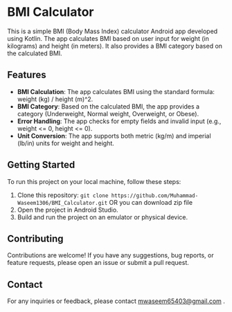 # BMI Calculator

This is a simple BMI (Body Mass Index) calculator Android app developed using Kotlin. The app calculates BMI based on user input for weight (in kilograms) and height (in meters). It also provides a BMI category based on the calculated BMI.

## Features

- **BMI Calculation**: The app calculates BMI using the standard formula: weight (kg) / height (m)^2.
- **BMI Category**: Based on the calculated BMI, the app provides a category (Underweight, Normal weight, Overweight, or Obese).
- **Error Handling**: The app checks for empty fields and invalid input (e.g., weight <= 0, height <= 0).
- **Unit Conversion**: The app supports both metric (kg/m) and imperial (lb/in) units for weight and height.

## Getting Started

To run this project on your local machine, follow these steps:

1. Clone this repository: `git clone https://github.com/Muhammad-Waseem1306/BMI_Calculator.git` OR you can download zip file 
2. Open the project in Android Studio.
3. Build and run the project on an emulator or physical device.
   
## Contributing

Contributions are welcome! If you have any suggestions, bug reports, or feature requests, please open an issue or submit a pull request.


## Contact

For any inquiries or feedback, please contact mwaseem65403@gmail.com .
